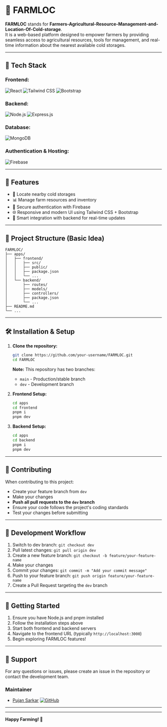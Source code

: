 # 🌾 FARMLOC

**FARMLOC** stands for **Farmers-Agricultural-Resource-Management-and-Location-Of-Cold-storage**.  
It is a web-based platform designed to empower farmers by providing seamless access to agricultural resources, tools for management, and real-time information about the nearest available cold storages.

---

## 🔧 Tech Stack

### **Frontend:**
![React](https://img.shields.io/badge/React-20232A?style=for-the-badge&logo=react&logoColor=61DAFB)
![Tailwind CSS](https://img.shields.io/badge/Tailwind_CSS-38B2AC?style=for-the-badge&logo=tailwind-css&logoColor=white)
![Bootstrap](https://img.shields.io/badge/Bootstrap-7952B3?style=for-the-badge&logo=bootstrap&logoColor=white)

### **Backend:**
![Node.js](https://img.shields.io/badge/Node.js-339933?style=for-the-badge&logo=nodedotjs&logoColor=white)
![Express.js](https://img.shields.io/badge/Express.js-000000?style=for-the-badge&logo=express&logoColor=white)

### **Database:**
![MongoDB](https://img.shields.io/badge/MongoDB-47A248?style=for-the-badge&logo=mongodb&logoColor=white)

### **Authentication & Hosting:**
![Firebase](https://img.shields.io/badge/Firebase-FFCA28?style=for-the-badge&logo=firebase&logoColor=black)

---

## 🚀 Features

- 📍 Locate nearby cold storages
- 📊 Manage farm resources and inventory
- 🔐 Secure authentication with Firebase
- 🌐 Responsive and modern UI using Tailwind CSS + Bootstrap
- 🧠 Smart integration with backend for real-time updates

---

## 📁 Project Structure (Basic Idea)

```
FARMLOC/
├── apps/
│   ├── frontend/
│   │   ├── src/
│   │   ├── public/
│   │   ├── package.json
│   │   └── ...
│   └── backend/
│       ├── routes/
│       ├── models/
│       ├── controllers/
│       ├── package.json
│       └── ...
├── README.md
└── ...
```

---

## 🛠️ Installation & Setup

1. **Clone the repository:**
   ```bash
   git clone https://github.com/your-username/FARMLOC.git
   cd FARMLOC
   ```

   **Note:** This repository has two branches:
   - `main` - Production/stable branch
   - `dev` - Development branch

2. **Frontend Setup:**
   ```bash
   cd apps
   cd frontend
   pnpm i
   pnpm dev
   ```

3. **Backend Setup:**
   ```bash
   cd apps
   cd backend
   pnpm i
   pnpm dev
   ```

---

## 🤝 Contributing

When contributing to this project:
- Create your feature branch from `dev`
- Make your changes
- **Push all pull requests to the `dev` branch**
- Ensure your code follows the project's coding standards
- Test your changes before submitting

---

## 📝 Development Workflow

1. Switch to dev branch: `git checkout dev`
2. Pull latest changes: `git pull origin dev`
3. Create a new feature branch: `git checkout -b feature/your-feature-name`
4. Make your changes
5. Commit your changes: `git commit -m "Add your commit message"`
6. Push to your feature branch: `git push origin feature/your-feature-name`
7. Create a Pull Request targeting the `dev` branch

---

## 🚦 Getting Started

1. Ensure you have Node.js and pnpm installed
2. Follow the installation steps above
3. Start both frontend and backend servers
4. Navigate to the frontend URL (typically `http://localhost:3000`)
5. Begin exploring FARMLOC features!

---

## 📧 Support

For any questions or issues, please create an issue in the repository or contact the development team.

### Maintainer

- [Pujan Sarkar](https://github.com/Pujan-sarkar) [![GitHub](https://img.shields.io/badge/GitHub-100000?style=flat&logo=github&logoColor=white)](https://github.com/Pujan-sarkar)

---

---

**Happy Farming! 🌱**
